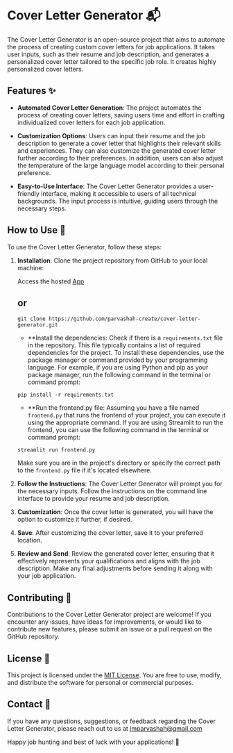 # Cover Letter Generator 📬

The Cover Letter Generator is an open-source project that aims to automate the process of creating custom cover letters for job applications. It takes user inputs, such as their resume and job description, and generates a personalized cover letter tailored to the specific job role. It creates highly personalized cover letters.

## Features ✨

- **Automated Cover Letter Generation**: The project automates the process of creating cover letters, saving users time and effort in crafting individualized cover letters for each job application.

- **Customization Options**: Users can input their resume and the job description to generate a cover letter that highlights their relevant skills and experiences. They can also customize the generated cover letter further according to their preferences. In addition, users can also adjust the temperature of the large language model according to their personal preference.

- **Easy-to-Use Interface**: The Cover Letter Generator provides a user-friendly interface, making it accessible to users of all technical backgrounds. The input process is intuitive, guiding users through the necessary steps.

## How to Use 🚀

To use the Cover Letter Generator, follow these steps:


1. **Installation**: Clone the project repository from GitHub to your local machine:

   Access the hosted [App](https://cover-letter-generatorz.streamlit.app/)

   ## or

   ```
   git clone https://github.com/parvashah-create/cover-letter-generator.git
   ```
 
   - **Install the dependencies: Check if there is a `requirements.txt` file in the repository. This file typically contains a list of required dependencies for the project. To install these dependencies, use the package manager or command provided by your programming language. For example, if you are using Python and pip as your package manager, run the following command in the terminal or command prompt:
   ```
   pip install -r requirements.txt
   ```
   - **Run the frontend.py file: Assuming you have a file named `frontend.py` that runs the frontend of your project, you can execute it using the appropriate command. If you are using Streamlit to run the frontend, you can use the following command in the terminal or command prompt:
   ```
   streamlit run frontend.py
   ```
   Make sure you are in the project's directory or specify the correct path to the `frontend.py` file if it's located elsewhere.


3. **Follow the Instructions**: The Cover Letter Generator will prompt you for the necessary inputs. Follow the instructions on the command line interface to provide your resume and job description.

4. **Customization**: Once the cover letter is generated, you will have the option to customize it further, if desired.

5. **Save**: After customizing the cover letter, save it to your preferred location.

6. **Review and Send**: Review the generated cover letter, ensuring that it effectively represents your qualifications and aligns with the job description. Make any final adjustments before sending it along with your job application.

## Contributing 🤝

Contributions to the Cover Letter Generator project are welcome! If you encounter any issues, have ideas for improvements, or would like to contribute new features, please submit an issue or a pull request on the GitHub repository.


## License 📜

This project is licensed under the [MIT License](LICENSE). You are free to use, modify, and distribute the software for personal or commercial purposes.

## Contact 📧

If you have any questions, suggestions, or feedback regarding the Cover Letter Generator, please reach out to us at jmparvashah@gmail.com

Happy job hunting and best of luck with your applications! 🎉
